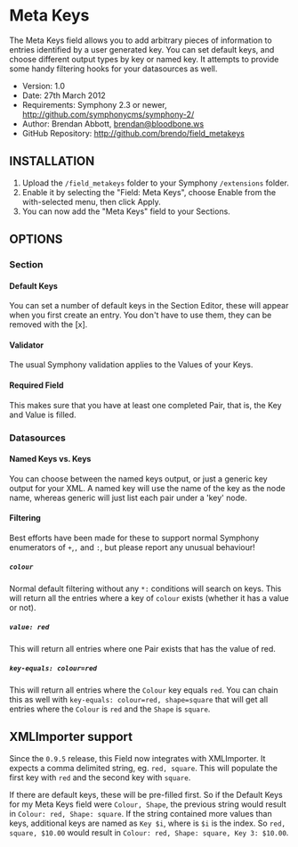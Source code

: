 # Meta Keys

The Meta Keys field allows you to add arbitrary pieces of information to entries identified by a user generated key. You can set default keys, and choose different output types by key or named key. It attempts to provide some handy filtering hooks for your datasources as well.

- Version: 1.0
- Date: 27th March 2012
- Requirements: Symphony 2.3 or newer, <http://github.com/symphonycms/symphony-2/>
- Author: Brendan Abbott, brendan@bloodbone.ws
- GitHub Repository: <http://github.com/brendo/field_metakeys>

## INSTALLATION

1. Upload the `/field_metakeys` folder to your Symphony `/extensions` folder.
2. Enable it by selecting the "Field: Meta Keys", choose Enable from the with-selected menu, then click Apply.
3. You can now add the "Meta Keys" field to your Sections.

## OPTIONS

### Section
#### Default Keys
You can set a number of default keys in the Section Editor, these will appear when you first create an entry. You don't have to use them, they can be removed with the [x].

#### Validator
The usual Symphony validation applies to the Values of your Keys.

#### Required Field
This makes sure that you have at least one completed Pair, that is, the Key and Value is filled.

### Datasources
#### Named Keys vs. Keys
You can choose between the named keys output, or just a generic key output for your XML. A named key will use the name of the key as the node name, whereas generic will just list each pair under a 'key' node.

#### Filtering
Best efforts have been made for these to support normal Symphony enumerators of `+`,`,` and `:`, but please report any unusual behaviour!

##### `colour`
Normal default filtering without any `*:` conditions will search on keys. This will return all the entries where a key of `colour` exists (whether it has a value or not).

##### `value: red`
This will return all entries where one Pair exists that has the value of red.

##### `key-equals: colour=red`
This will return all entries where the `Colour` key equals `red`. You can chain this as well with `key-equals: colour=red, shape=square` that will get all entries where the `Colour` is `red` and the `Shape` is `square`.

## XMLImporter support

Since the `0.9.5` release, this Field now integrates with XMLImporter. It expects a comma delimited string, eg. `red, square`. This will populate the first key with `red` and the second key with `square`.

If there are default keys, these will be pre-filled first. So if the Default Keys for my Meta Keys field were `Colour, Shape`, the previous string would result in `Colour: red, Shape: square`. If the string contained more values than keys, additional keys are named as `Key $i`, where is `$i` is the index. So `red, square, $10.00` would result in `Colour: red, Shape: square, Key 3: $10.00`.